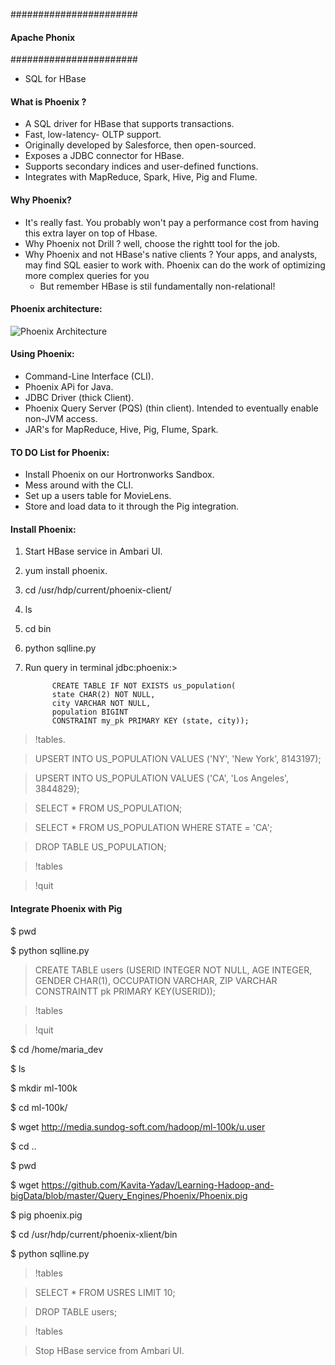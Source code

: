 #######################
#### Apache Phonix ####
#######################

- SQL for HBase

#### What is Phoenix ?

- A SQL driver for HBase that supports transactions.
- Fast, low-latency- OLTP support.
- Originally developed by Salesforce, then open-sourced.
- Exposes a JDBC connector for HBase.
- Supports secondary indices and user-defined functions.
- Integrates with MapReduce, Spark, Hive, Pig and Flume.

#### Why Phoenix?

- It's really fast. You probably won't pay a performance cost from having this extra layer on top of Hbase.
- Why Phoenix not Drill ? well, choose the rightt tool for the job.
- Why Phoenix and not HBase's native clients ?
  Your apps, and analysts, may find SQL easier to work with.
  Phoenix can do the work of optimizing more complex queries for you
   - But remember HBase is stil fundamentally non-relational!
   
#### Phoenix architecture:

![Phoenix Architecture](https://github.com/Kavita-Yadav/Learning-Hadoop-and-bigData/blob/master/Images/PhoenixArchitecture.png)

                    
 #### Using Phoenix:
 - Command-Line Interface (CLI).
 - Phoenix APi for Java.
 - JDBC Driver (thick Client).
 - Phoenix Query Server (PQS) (thin client).
    Intended to eventually enable non-JVM access.
 - JAR's for MapReduce, Hive, Pig, Flume, Spark.
 
 #### TO DO List for Phoenix:
 - Install Phoenix on our Hortronworks Sandbox.
 - Mess around with the CLI.
 - Set up a users table for MovieLens.
 - Store and load data to it through the Pig integration.
 
 #### Install Phoenix:
 1. Start HBase service in Ambari UI.
 
 2. yum install phoenix.
 
 3. cd /usr/hdp/current/phoenix-client/
 
 4. ls
 
 5. cd bin
 
 6. python sqlline.py
 
 7. Run query in terminal jdbc:phoenix:> 
  
              CREATE TABLE IF NOT EXISTS us_population(
              state CHAR(2) NOT NULL,
              city VARCHAR NOT NULL,
              population BIGINT
              CONSTRAINT my_pk PRIMARY KEY (state, city));
              
  > !tables.
  
  > UPSERT INTO US_POPULATION VALUES ('NY', 'New York', 8143197);
  
  > UPSERT INTO US_POPULATION VALUES ('CA', 'Los Angeles', 3844829);
  
  > SELECT * FROM US_POPULATION;
  
  > SELECT * FROM US_POPULATION WHERE STATE = 'CA';
  
  > DROP TABLE US_POPULATION;
  
  > !tables
  
  > !quit
  
  
 #### Integrate Phoenix with Pig
 
 $ pwd
 
 $ python sqlline.py
 
 > CREATE TABLE users (USERID INTEGER NOT NULL, AGE INTEGER, GENDER CHAR(1), OCCUPATION VARCHAR, ZIP VARCHAR CONSTRAINTT pk
  PRIMARY KEY(USERID));
  
 > !tables
 
 > !quit
 
 $ cd /home/maria_dev
 
 $ ls
 
 $ mkdir ml-100k
 
 $ cd ml-100k/ 
 
 $ wget http://media.sundog-soft.com/hadoop/ml-100k/u.user
 
 $ cd ..
 
 $ pwd
 
 $ wget https://github.com/Kavita-Yadav/Learning-Hadoop-and-bigData/blob/master/Query_Engines/Phoenix/Phoenix.pig
 
 $ pig phoenix.pig
 
 $ cd /usr/hdp/current/phoenix-xlient/bin
 
 $ python sqlline.py
 
 > !tables
 
 > SELECT * FROM USRES LIMIT 10;
 
 > DROP TABLE users;
 
 > !tables
 
 > Stop HBase service from Ambari UI.
 
 
 
 
                             
                              
